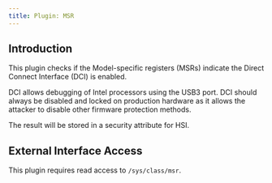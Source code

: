 ```yaml
---
title: Plugin: MSR
---
```


## Introduction

This plugin checks if the Model-specific registers (MSRs) indicate the
Direct Connect Interface (DCI) is enabled.

DCI allows debugging of Intel processors using the USB3 port. DCI should
always be disabled and locked on production hardware as it allows the
attacker to disable other firmware protection methods.

The result will be stored in a security attribute for HSI.

## External Interface Access

This plugin requires read access to `/sys/class/msr`.

